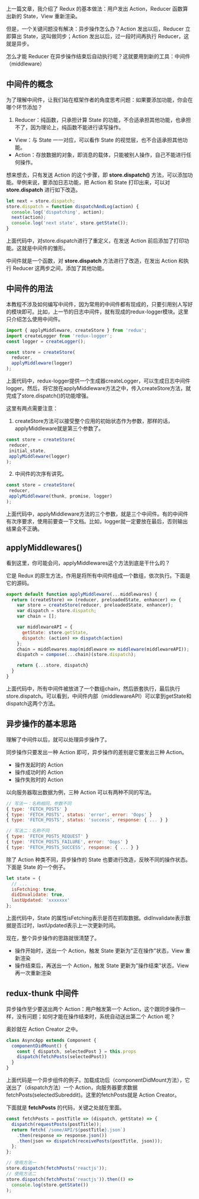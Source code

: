 上一篇文章，我介绍了 Redux 的基本做法：用户发出 Action，Reducer 函数算出新的 State，View 重新渲染。

但是，一个关键问题没有解决：异步操作怎么办？Action 发出以后，Reducer 立即算出 State，这叫做同步；Action 发出以后，过一段时间再执行 Reducer，这就是异步。

怎么才能 Reducer 在异步操作结束后自动执行呢？这就要用到新的工具：中间件（middleware）

## 中间件的概念

为了理解中间件，让我们站在框架作者的角度思考问题：如果要添加功能，你会在哪个环节添加？

 1. Reducer：纯函数，只承担计算 State 的功能，不合适承担其他功能，也承担不了，因为理论上，纯函数不能进行读写操作。
 - View：与 State 一一对应，可以看作 State 的视觉层，也不合适承担其他功能。
 - Action：存放数据的对象，即消息的载体，只能被别人操作，自己不能进行任何操作。

想来想去，只有发送 Action 的这个步骤，即 **store.dispatch()** 方法，可以添加功能。举例来说，要添加日志功能，把 Action 和 State 打印出来，可以对 **store.dispatch** 进行如下改造。

```js
let next = store.dispatch;
store.dispatch = function dispatchAndLog(action) {
  console.log('dispatching', action);
  next(action);
  console.log('next state', store.getState());
}
```

上面代码中，对store.dispatch进行了重定义，在发送 Action 前后添加了打印功能。这就是中间件的雏形。

中间件就是一个函数，对 **store.dispatch** 方法进行了改造，在发出 Action 和执行 Reducer 这两步之间，添加了其他功能。

## 中间件的用法

本教程不涉及如何编写中间件，因为常用的中间件都有现成的，只要引用别人写好的模块即可。比如，上一节的日志中间件，就有现成的redux-logger模块。这里只介绍怎么使用中间件。

```js
import { applyMiddleware, createStore } from 'redux';
import createLogger from 'redux-logger';
const logger = createLogger();

const store = createStore(
  reducer,
  applyMiddleware(logger)
);
```

上面代码中，redux-logger提供一个生成器createLogger，可以生成日志中间件logger。然后，将它放在applyMiddleware方法之中，传入createStore方法，就完成了store.dispatch()的功能增强。

这里有两点需要注意：

 1. createStore方法可以接受整个应用的初始状态作为参数，那样的话，applyMiddleware就是第三个参数了。
 ```js
 const store = createStore(
  reducer,
  initial_state,
  applyMiddleware(logger)
);
```
 2. 中间件的次序有讲究。

 ```js
const store = createStore(
  reducer,
  applyMiddleware(thunk, promise, logger)
);
```

上面代码中，applyMiddleware方法的三个参数，就是三个中间件。有的中间件有次序要求，使用前要查一下文档。比如，logger就一定要放在最后，否则输出结果会不正确。

## applyMiddlewares()

看到这里，你可能会问，applyMiddlewares这个方法到底是干什么的？

它是 Redux 的原生方法，作用是将所有中间件组成一个数组，依次执行。下面是它的源码。

```js
export default function applyMiddleware(...middlewares) {
  return (createStore) => (reducer, preloadedState, enhancer) => {
    var store = createStore(reducer, preloadedState, enhancer);
    var dispatch = store.dispatch;
    var chain = [];

    var middlewareAPI = {
      getState: store.getState,
      dispatch: (action) => dispatch(action)
    };
    chain = middlewares.map(middleware => middleware(middlewareAPI));
    dispatch = compose(...chain)(store.dispatch);

    return {...store, dispatch}
  }
}
```

上面代码中，所有中间件被放进了一个数组chain，然后嵌套执行，最后执行store.dispatch。可以看到，中间件内部（middlewareAPI）可以拿到getState和dispatch这两个方法。

## 异步操作的基本思路

理解了中间件以后，就可以处理异步操作了。

同步操作只要发出一种 Action 即可，异步操作的差别是它要发出三种 Action。

- 操作发起时的 Action
- 操作成功时的 Action
- 操作失败时的 Action

以向服务器取出数据为例，三种 Action 可以有两种不同的写法。

```js
// 写法一：名称相同，参数不同
{ type: 'FETCH_POSTS' }
{ type: 'FETCH_POSTS', status: 'error', error: 'Oops' }
{ type: 'FETCH_POSTS', status: 'success', response: { ... } }

// 写法二：名称不同
{ type: 'FETCH_POSTS_REQUEST' }
{ type: 'FETCH_POSTS_FAILURE', error: 'Oops' }
{ type: 'FETCH_POSTS_SUCCESS', response: { ... } }
```

除了 Action 种类不同，异步操作的 State 也要进行改造，反映不同的操作状态。下面是 State 的一个例子。

```js
let state = {
  // ...
  isFetching: true,
  didInvalidate: true,
  lastUpdated: 'xxxxxxx'
};
```

上面代码中，State 的属性isFetching表示是否在抓取数据。didInvalidate表示数据是否过时，lastUpdated表示上一次更新时间。

现在，整个异步操作的思路就很清楚了。

- 操作开始时，送出一个 Action，触发 State 更新为"正在操作"状态，View 重新渲染
- 操作结束后，再送出一个 Action，触发 State 更新为"操作结束"状态，View 再一次重新渲染

## redux-thunk 中间件

异步操作至少要送出两个 Action：用户触发第一个 Action，这个跟同步操作一样，没有问题；如何才能在操作结束时，系统自动送出第二个 Action 呢？

奥妙就在 Action Creator 之中。

```js
class AsyncApp extends Component {
  componentDidMount() {
    const { dispatch, selectedPost } = this.props
    dispatch(fetchPosts(selectedPost))
  }
}
```

上面代码是一个异步组件的例子。加载成功后（componentDidMount方法），它送出了（dispatch方法）一个 Action，向服务器要求数据 fetchPosts(selectedSubreddit)。这里的fetchPosts就是 Action Creator。

下面就是 **fetchPosts** 的代码，关键之处就在里面。

```js
const fetchPosts = postTitle => (dispatch, getState) => {
  dispatch(requestPosts(postTitle));
  return fetch(`/some/API/${postTitle}.json`)
    .then(response => response.json())
    .then(json => dispatch(receivePosts(postTitle, json)));
  };
};

// 使用方法一
store.dispatch(fetchPosts('reactjs'));
// 使用方法二
store.dispatch(fetchPosts('reactjs')).then(() =>
  console.log(store.getState())
);
```
